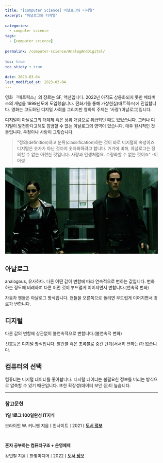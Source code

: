 ```yaml
---
title: "[Computer Science] 아날로그와 디지털"
excerpt: "아날로그와 디지털"

categories:
  - computer science
tags:
  - [computer science]

permalink: /computer-science/AnalogAndDigital/

toc: true
toc_sticky : true

date: 2023-03-04
last_modified_at: 2023-03-04
---
```


영화 『매트릭스』의 장르는 SF, 액션입니다. 2022년 아직도 상용화되지 못한 메타버스의 개념을 1999년도에 도입했습니다. 전화기를 통해 가상현실(매트릭스)에 진입합니다. 영화는 고도화된 디지털 사회를 그리지만 영화의 주제는 '사랑'(아날로그)입니다.

디지털이 아날로그의 대체제 혹은 상위 개념으로 취급되던 때도 있었습니다. 그러나 디지털이 발전한다고해도 침범할 수 없는 아날로그의 영역이 있습니다. 매우 원시적인 것들입니다. 우정이나 사랑이 그렇습니다.

> "정의(definition)하고 분류(classification)하는 것이 바로 디지털의 속성이죠. 디지털은 숫자가 아닌 것까지 숫자화하려고 합니다. 거기에 비해, 아날로그는 정의할 수 없는 아련한 것입니다. 사랑과 인생처럼요. 수량화할 수 없는 것이죠" -이어령

![AnalogAndDigital](/assets/images/posts_img/AnalogAndDigital.png)

## 아날로그

analogous, 유사하다.
다른 어떤 값이 변함에 따라 연속적으로 변하는 값입니다.
변화하는 정도에 비례하여 다른 어떤 것이 부드럽게 이어지면서 변합니다.(연속적 변화)

자동차 핸들은 아날로그 방식입니다. 핸들을 오른쪽으로 돌리면 부드럽게 이어지면서 경로가 변합니다.

## 디지털

다른 값의 변함에 상관없이 불연속적으로 변합니다.(불연속적 변화)

신호등은 디지털 방식입니다. 빨간불 혹은 초록불로 중간 단계(서서히 변하는)가 없습니다.

## 컴퓨터의 선택

컴퓨터는 디지털 데이터를 좋아합니다. 디지털 데이터는 불필요한 정보를 버리는 방식으로 압축할 수 있기 때문입니다. 또한 확장성(데이터 보안 등)이 높습니다.

---

### 참고문헌

**1일 1로그 100일완성 IT지식**

브라이언 W. 커니핸 지음ㅣ인사이트ㅣ2021ㅣ[**도서 정보**](https://product.kyobobook.co.kr/detail/S000001033125)

<br>

**혼자 공부하는 컴퓨터구조 + 운영체제**

강민철 지음ㅣ한빛미디어ㅣ2022ㅣ[**도서 정보**](https://product.kyobobook.co.kr/detail/S000061584886)

